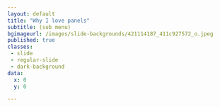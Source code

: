 ```yaml
---
layout: default
title: "Why I love panels"
subtitle: (sub menu)
bgimageurl: /images/slide-backgrounds/421114187_411c927572_o.jpeg
published: true
classes:
 - slide
 - regular-slide
 - dark-background
data:
  x: 0
  y: 0

---
```

